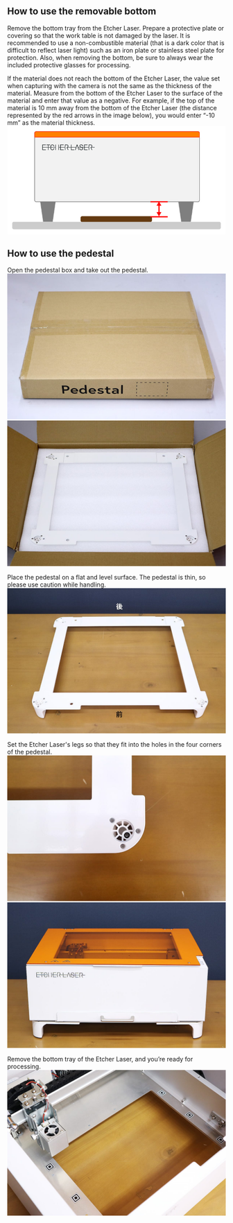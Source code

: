 ## How to use the removable bottom
Remove the bottom tray from the Etcher Laser. Prepare a protective plate or covering so that the work table is not damaged by the laser. It is recommended to use a non-combustible material (that is a dark color that is difficult to reflect laser light) such as an iron plate or stainless steel plate for protection. Also, when removing the bottom, be sure to always wear the included protective glasses for processing.

 If the material does not reach the bottom of the Etcher Laser, the value set when capturing with the camera is not the same as the thickness of the material. Measure from the bottom of the Etcher Laser to the surface of the material and enter that value as a negative. For example, if the top of the material is 10 mm away from the bottom of the Etcher Laser (the distance represented by the red arrows in the image below), you would enter “-10 mm” as the material thickness.
<img src="./images/Pedestal_7.jpg">

## How to use the pedestal
Open the pedestal box and take out the pedestal.
<img src="./images/Pedestal_1.jpg">
<img src="./images/Pedestal_2.jpg">

Place the pedestal on a flat and level surface. The pedestal is thin, so please use caution while handling.
<img src="./images/Pedestal_3.jpg">

Set the Etcher Laser's legs so that they fit into the holes in the four corners of the pedestal.
<img src="./images/Pedestal_4.jpg">
<img src="./images/Pedestal_5.jpg">

Remove the bottom tray of the Etcher Laser, and you’re ready for processing.
<img src="./images/Pedestal_6.jpg">
